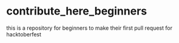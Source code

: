 # contribute_here_beginners
this is a repository for beginners to make their first pull request for hacktoberfest
